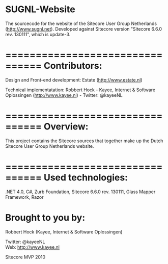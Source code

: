 SUGNL-Website
=============
The sourcecode for the website of the Sitecore User Group Netherlands (http://www.sugnl.net). 
Developed against Sitecore version "Sitecore 6.6.0 rev. 130111", which is update-3.

================================
Contributors:
================================
Design and Front-end development: Estate (http://www.estate.nl)

Technical implementatation: Robbert Hock - Kayee, Internet & Software Oplossingen (http://www.kayee.nl) - Twitter: @kayeeNL

================================
Overview:
================================
This project contains the Sitecore sources that together make up the Dutch Sitecore User Group Netherlands website. 

================================
Used technologies:
================================
.NET 4.0,
C#,
Zurb Foundation,
Sitecore 6.6.0 rev. 130111,
Glass Mapper Framework,
Razor

Brought to you by:
==================================
Robbert Hock (Kayee, Internet & Software Oplossingen)

Twitter: @kayeeNL   
Web: http://www.kayee.nl

Sitecore MVP 2010
